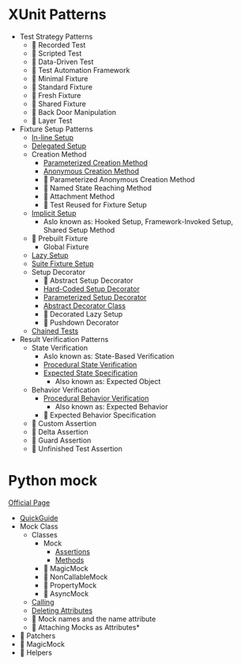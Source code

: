 # XUnit Patterns

- Test Strategy Patterns
  - :construction: Recorded Test
  - :construction: Scripted Test
  - :construction: Data-Driven Test
  - :construction: Test Automation Framework
  - :construction: Minimal Fixture
  - :construction: Standard Fixture
  - :construction: Fresh Fixture
  - :construction: Shared Fixture
  - :construction: Back Door Manipulation
  - :construction: Layer Test
- Fixture Setup Patterns
  - [In-line Setup](2020/04/20200401_In-line_Setup/test_knight.py)
  - [Delegated Setup](2020/04/20200402_Delegated_Setup/test_knight.py)
  - Creation Method
    - [Parameterized Creation Method](2020/04/20200403_Creation_Method/test_knight_parameterized_creation_method.py)
    - [Anonymous Creation Method](2020/04/20200403_Creation_Method/test_knight_anonymous_creation_method.py)
    - :construction: Parameterized Anonymous Creation Method
    - :construction: Named State Reaching Method
    - :construction: Attachment Method
    - :construction: Test Reused for Fixture Setup
  - [Implicit Setup](2020/04/20200404_Implicit_Setup/test_knight.py)
    - Aslo known as: Hooked Setup, Framework-Invoked Setup, Shared Setup Method
  - :construction: Prebuilt Fixture
    - Global Fixture
  - [Lazy Setup](2020/04/20200407_Lazy_Setup/test_knight.py)
  - [Suite Fixture Setup](2020/04/20200409_Suite_Fixture_Setup/test_knight.py)
  - Setup Decorator
    - :construction: Abstract Setup Decorator
    - [Hard-Coded Setup Decorator](2020/04/20200410_Hard-Coded_Setup_Decorator/src/test/java/Main.java)
    - [Parameterized Setup Decorator](2020/04/20200411_Parameterized_Setup_Decorator/src/test/java/Main.java)
    - [Abstract Decorator Class](2020/04/20200412_Abstract_Decorator_Class/src/test/java/Main.java)
    - :construction: Decorated Lazy Setup
    - :construction: Pushdown Decorator
  - [Chained Tests](2020/04/20200413_Chained_Tests/src/test/java/KnightTest.java)
- Result Verification Patterns
  - State Verification
    - Aslo known as: State-Based Verification
    - [Procedural State Verification](2020/04/20200414_Procedural_State_Verification/src/test/java/KnightTest.java)
    - [Expected State Specification](2020/04/20200415_Expected_Object/src/test/java/KnightTest.java)
      - Also known as: Expected Object
  - Behavior Verification
    - [Procedural Behavior Verification](2020/04/20200416_Procedural_Behavior_Verification/test_knight.py)
      - Also known as: Expected Behavior
    - :construction: Expected Behavior Specification
  - :construction: Custom Assertion
  - :construction: Delta Assertion
  - :construction: Guard Assertion
  - :construction: Unfinished Test Assertion

# Python mock

[Official Page](https://docs.python.org/3/library/unittest.mock.html)

- [QuickGuide](2020/04/20200418_Python_Mock_Quick_Guide/quick_guide_test.py)
- Mock Class
  - Classes
    - Mock
      - [Assertions](2020/04/20200419_Python_Mock_assertions/mock_class_test.py)
      - [Methods](2020/04/20200421_Python_Mock_methods/mock_test.py)
    - :construction: MagicMock
    - :construction: NonCallableMock
    - :construction: PropertyMock
    - :construction: AsyncMock
  - [Calling](2020/04/20200422_Calling/calling_test.py)
  - [Deleting Attributes](2020/04/20200423_Deleting_Attributes/deleting_attributes_test.py)
  - :construction: Mock names and the name attribute
  - :construction: Attaching Mocks as Attributes*
- :construction: Patchers
- :construction: MagicMock
- :construction: Helpers